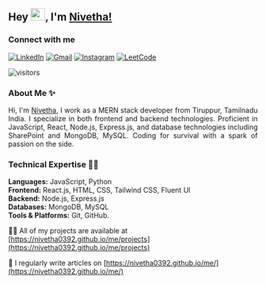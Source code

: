 ## Hey <img src="https://github.com/TheDudeThatCode/TheDudeThatCode/blob/master/Assets/Hi.gif" width="29px" height="25px">, I'm [Nivetha!](https://github.com/Nivetha0392)

### Connect with me

<!-- Social Media Links -->

[![LinkedIn](https://img.shields.io/badge/LinkedIn-0A66C2?style=for-the-badge&logo=linkedin&logoColor=white)](https://www.linkedin.com/in/nivetha-sai-a36530125/)
[![Gmail](https://img.shields.io/badge/Gmail-D14836?style=for-the-badge&logo=gmail&logoColor=white)](mailto:nivetha0392@gmail.com)
[![Instagram](https://img.shields.io/badge/Instagram-E4405F?style=for-the-badge&logo=instagram&logoColor=white)](https://www.instagram.com/nivethasaisri)
[![LeetCode](https://img.shields.io/badge/LeetCode-FFA116?style=for-the-badge&logo=leetcode&logoColor=white)](https://leetcode.com/nivetha0392)

![visitors](https://visitor-badge.laobi.icu/badge?page_id=nivetha0392.nivetha0392)
<br/>

### About Me ✨
<div align="justify" id="nivetha0392">

Hi, I'm [Nivetha](https://www.linkedin.com/in/nivetha-sai-a36530125/), I work as a MERN stack developer from Tiruppur, Tamilnadu India. I specialize in both frontend and backend technologies. Proficient in JavaScript, React, Node.js, Express.js, and database technologies including SharePoint and MongoDB, MySQL. Coding for survival with a spark of passion on the side.

### Technical Expertise 👨‍💻
**Languages:** JavaScript, Python  
**Frontend:** React.js, HTML, CSS, Tailwind CSS, Fluent UI  
**Backend:** Node.js, Express.js  
**Databases:** MongoDB, MySQL  
**Tools & Platforms:** Git, GitHub.

</div>


👨‍💻 All of my projects are available at [https://nivetha0392.github.io/me/projects](https://nivetha0392.github.io/me/projects)

📝 I regularly write articles on [https://nivetha0392.github.io/me/](https://nivetha0392.github.io/me/)
